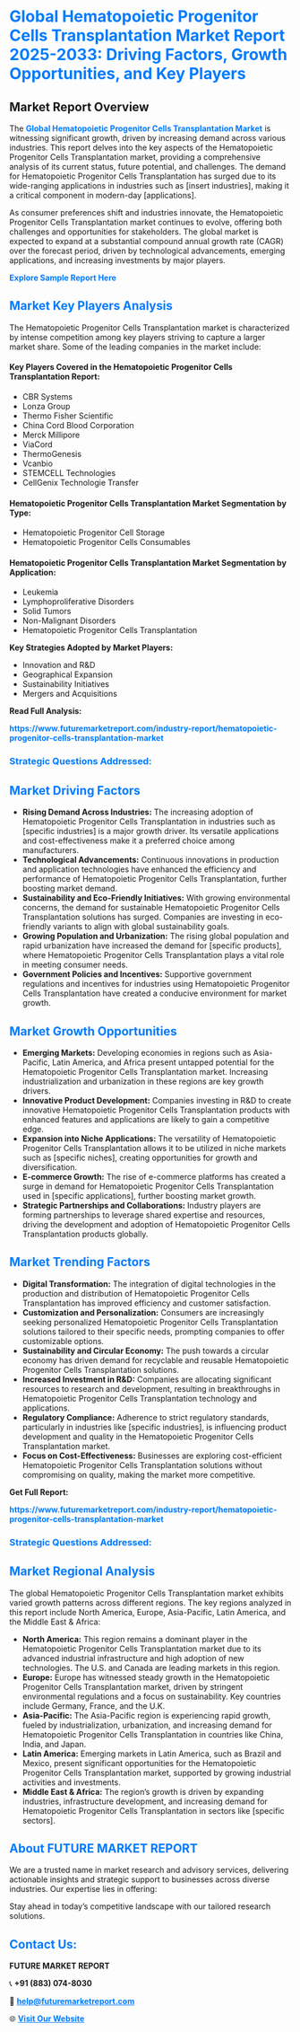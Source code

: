 <h1 style="color: #007BFF;">Global Hematopoietic Progenitor Cells Transplantation Market Report 2025-2033: Driving Factors, Growth Opportunities, and Key Players</h1>

<section id="overview">
<h2>Market Report Overview</h2>
<p>The <a href="https://www.futuremarketreport.com/industry-report/hematopoietic-progenitor-cells-transplantation-market" style="color: #007BFF; text-decoration: none;"><strong>Global Hematopoietic Progenitor Cells Transplantation Market</strong></a> is witnessing significant growth, driven by increasing demand across various industries. This report delves into the key aspects of the Hematopoietic Progenitor Cells Transplantation market, providing a comprehensive analysis of its current status, future potential, and challenges. The demand for Hematopoietic Progenitor Cells Transplantation has surged due to its wide-ranging applications in industries such as [insert industries], making it a critical component in modern-day [applications].</p>
<p>As consumer preferences shift and industries innovate, the Hematopoietic Progenitor Cells Transplantation market continues to evolve, offering both challenges and opportunities for stakeholders. The global market is expected to expand at a substantial compound annual growth rate (CAGR) over the forecast period, driven by technological advancements, emerging applications, and increasing investments by major players.</p>
</section>

<section id="overview">
<p><a href="https://www.futuremarketreport.com/request-sample/reportId=123027" style="color: #007BFF; text-decoration: none;"><strong>Explore Sample Report Here</strong></a></p>
</section>

<section id="key-players">
<h2 style="color: #007BFF;">Market Key Players Analysis</h2>
<p>The Hematopoietic Progenitor Cells Transplantation market is characterized by intense competition among key players striving to capture a larger market share. Some of the leading companies in the market include:</p>
<h4>Key Players Covered in the Hematopoietic Progenitor Cells Transplantation Report:</h4>
<ul><li>CBR Systems</li><li>Lonza Group</li><li>Thermo Fisher Scientific</li><li>China Cord Blood Corporation</li><li>Merck Millipore</li><li>ViaCord</li><li>ThermoGenesis</li><li>Vcanbio</li><li>STEMCELL Technologies</li><li>CellGenix Technologie Transfer</li></ul>
<h4>Hematopoietic Progenitor Cells Transplantation Market Segmentation by Type:</h4>
<ul><li>Hematopoietic Progenitor Cell Storage</li><li>Hematopoietic Progenitor Cells Consumables</li></ul>

<h4>Hematopoietic Progenitor Cells Transplantation Market Segmentation by Application:</h4>
<ul><li>Leukemia</li><li>Lymphoproliferative Disorders</li><li>Solid Tumors</li><li>Non-Malignant Disorders</li><li>Hematopoietic Progenitor Cells Transplantation</li></ul>
<p><strong>Key Strategies Adopted by Market Players:</strong></p>
<ul>
<li>Innovation and R&D</li>
<li>Geographical Expansion</li>
<li>Sustainability Initiatives</li>
<li>Mergers and Acquisitions</li>
</ul>
</section>

<section>
<p><strong>Read Full Analysis: </strong></p><a href="https://www.futuremarketreport.com/industry-report/hematopoietic-progenitor-cells-transplantation-market" style="color: #007BFF; text-decoration: none;"><strong>https://www.futuremarketreport.com/industry-report/hematopoietic-progenitor-cells-transplantation-market</strong></a>
<h3 style="color: #007BFF;">Strategic Questions Addressed:</h3>
</section>

<section id="driving-factors">
<h2 style="color: #007BFF;">Market Driving Factors</h2>
<ul>
<li><strong>Rising Demand Across Industries:</strong> The increasing adoption of Hematopoietic Progenitor Cells Transplantation in industries such as [specific industries] is a major growth driver. Its versatile applications and cost-effectiveness make it a preferred choice among manufacturers.</li>
<li><strong>Technological Advancements:</strong> Continuous innovations in production and application technologies have enhanced the efficiency and performance of Hematopoietic Progenitor Cells Transplantation, further boosting market demand.</li>
<li><strong>Sustainability and Eco-Friendly Initiatives:</strong> With growing environmental concerns, the demand for sustainable Hematopoietic Progenitor Cells Transplantation solutions has surged. Companies are investing in eco-friendly variants to align with global sustainability goals.</li>
<li><strong>Growing Population and Urbanization:</strong> The rising global population and rapid urbanization have increased the demand for [specific products], where Hematopoietic Progenitor Cells Transplantation plays a vital role in meeting consumer needs.</li>
<li><strong>Government Policies and Incentives:</strong> Supportive government regulations and incentives for industries using Hematopoietic Progenitor Cells Transplantation have created a conducive environment for market growth.</li>
</ul>
</section>

<section id="growth-opportunities">
<h2 style="color: #007BFF;">Market Growth Opportunities</h2>
<ul>
<li><strong>Emerging Markets:</strong> Developing economies in regions such as Asia-Pacific, Latin America, and Africa present untapped potential for the Hematopoietic Progenitor Cells Transplantation market. Increasing industrialization and urbanization in these regions are key growth drivers.</li>
<li><strong>Innovative Product Development:</strong> Companies investing in R&D to create innovative Hematopoietic Progenitor Cells Transplantation products with enhanced features and applications are likely to gain a competitive edge.</li>
<li><strong>Expansion into Niche Applications:</strong> The versatility of Hematopoietic Progenitor Cells Transplantation allows it to be utilized in niche markets such as [specific niches], creating opportunities for growth and diversification.</li>
<li><strong>E-commerce Growth:</strong> The rise of e-commerce platforms has created a surge in demand for Hematopoietic Progenitor Cells Transplantation used in [specific applications], further boosting market growth.</li>
<li><strong>Strategic Partnerships and Collaborations:</strong> Industry players are forming partnerships to leverage shared expertise and resources, driving the development and adoption of Hematopoietic Progenitor Cells Transplantation products globally.</li>
</ul>
</section>

<section id="trending-factors">
<h2 style="color: #007BFF;">Market Trending Factors</h2>
<ul>
<li><strong>Digital Transformation:</strong> The integration of digital technologies in the production and distribution of Hematopoietic Progenitor Cells Transplantation has improved efficiency and customer satisfaction.</li>
<li><strong>Customization and Personalization:</strong> Consumers are increasingly seeking personalized Hematopoietic Progenitor Cells Transplantation solutions tailored to their specific needs, prompting companies to offer customizable options.</li>
<li><strong>Sustainability and Circular Economy:</strong> The push towards a circular economy has driven demand for recyclable and reusable Hematopoietic Progenitor Cells Transplantation solutions.</li>
<li><strong>Increased Investment in R&D:</strong> Companies are allocating significant resources to research and development, resulting in breakthroughs in Hematopoietic Progenitor Cells Transplantation technology and applications.</li>
<li><strong>Regulatory Compliance:</strong> Adherence to strict regulatory standards, particularly in industries like [specific industries], is influencing product development and quality in the Hematopoietic Progenitor Cells Transplantation market.</li>
<li><strong>Focus on Cost-Effectiveness:</strong> Businesses are exploring cost-efficient Hematopoietic Progenitor Cells Transplantation solutions without compromising on quality, making the market more competitive.</li>
</ul>
</section>

<section>
<p><strong>Get Full Report: </strong></p><a href="https://www.futuremarketreport.com/industry-report/hematopoietic-progenitor-cells-transplantation-market" style="color: #007BFF; text-decoration: none;"><strong>https://www.futuremarketreport.com/industry-report/hematopoietic-progenitor-cells-transplantation-market</strong></a>
<h3 style="color: #007BFF;">Strategic Questions Addressed:</h3>
</section>


<section id="regional-analysis">
<h2 style="color: #007BFF;">Market Regional Analysis</h2>
<p>The global Hematopoietic Progenitor Cells Transplantation market exhibits varied growth patterns across different regions. The key regions analyzed in this report include North America, Europe, Asia-Pacific, Latin America, and the Middle East & Africa:</p>
<ul>
<li><strong>North America:</strong> This region remains a dominant player in the Hematopoietic Progenitor Cells Transplantation market due to its advanced industrial infrastructure and high adoption of new technologies. The U.S. and Canada are leading markets in this region.</li>
<li><strong>Europe:</strong> Europe has witnessed steady growth in the Hematopoietic Progenitor Cells Transplantation market, driven by stringent environmental regulations and a focus on sustainability. Key countries include Germany, France, and the U.K.</li>
<li><strong>Asia-Pacific:</strong> The Asia-Pacific region is experiencing rapid growth, fueled by industrialization, urbanization, and increasing demand for Hematopoietic Progenitor Cells Transplantation in countries like China, India, and Japan.</li>
<li><strong>Latin America:</strong> Emerging markets in Latin America, such as Brazil and Mexico, present significant opportunities for the Hematopoietic Progenitor Cells Transplantation market, supported by growing industrial activities and investments.</li>
<li><strong>Middle East & Africa:</strong> The region’s growth is driven by expanding industries, infrastructure development, and increasing demand for Hematopoietic Progenitor Cells Transplantation in sectors like [specific sectors].</li>
</ul>
</section>

<footer>
<h2 style="color: #007BFF;">About FUTURE MARKET REPORT</h2>
<p>We are a trusted name in market research and advisory services, delivering actionable insights and strategic support to businesses across diverse industries. Our expertise lies in offering:</p>

<p>Stay ahead in today’s competitive landscape with our tailored research solutions.</p>

<h2 style="color: #007BFF;">Contact Us:</h2>
<p><strong>FUTURE MARKET REPORT</strong></p>
<p>📞 <strong>+91 (883) 074-8030</strong></p>
<p>📧 <strong><a href="mailto:help@futuremarketreport.com" style="color: #007BFF;">help@futuremarketreport.com</a></strong></p>
<p>🌐 <strong><a href="https://www.futuremarketreport.com/" style="color: #007BFF;">Visit Our Website</a></strong></p>
</footer>